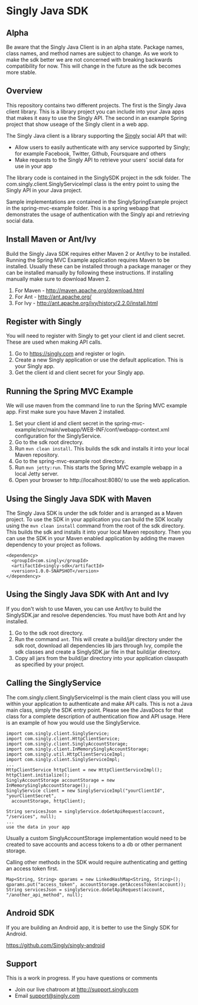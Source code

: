 # Singly Java SDK

## Alpha
Be aware that the Singly Java Client is in an alpha state.  Package names, class names, and method names are subject to change.  As we work to make the sdk better we are not concerned with breaking backwards compatibility for now.  This will change in the future as the sdk becomes more stable.

## Overview
This repository contains two different projects.  The first is the Singly Java client library.  This is a library project you can include into your Java apps that makes it easy to use the Singly API.  The second in an example Spring project that show useage of the Singly client in a web app.

The Singly Java client is a library supporting the [Singly](https://singly.com) social API that will:

  - Allow users to easily authenticate with any service supported by Singly; for example Facebook, Twitter, Github, Foursquare and others
  - Make requests to the Singly API to retrieve your users' social data for use in your app


The library code is contained in the SinglySDK project in the sdk folder.  The com.singly.client.SinglyServiceImpl class is the entry point to using the Singly API in your Java project.

Sample implementations are contained in the SinglySpringExample project in the spring-mvc-example folder.  This is a spring webapp that demonstrates the usage of authentication with the Singly api and retrieving social data.

## Install Maven or Ant/Ivy
Build the Singly Java SDK requires either Maven 2 or Ant/Ivy to be installed.  Running the Spring MVC Example application requires Maven to be installed.  Usually these can be installed through a package manager or they can be installed manually by following these instructions.  If installing manually make sure to download Maven 2.

1. For Maven - http://maven.apache.org/download.html
2. For Ant - http://ant.apache.org/
3. For Ivy - http://ant.apache.org/ivy/history/2.2.0/install.html

## Register with Singly
You will need to register with Singly to get your client id and client secret.  These are used when making API calls.

1. Go to https://singly.com and register or login.
2. Create a new Singly application or use the default application.  This is your Singly app.
3. Get the client id and client secret for your Singly app.

## Running the Spring MVC Example
We will use maven from the command line to run the Spring MVC example app.  First make sure you have Maven 2 installed.

1. Set your client id and client secret in the spring-mvc-example/src/main/webapp/WEB-INF/conf/webapp-context.xml configuration for the SinglyService.
2. Go to the sdk root directory.
3. Run `mvn clean install`.  This builds the sdk and installs it into your local Maven repository.
4. Go to the spring-mvc-example root directory.
5. Run `mvn jetty:run`.  This starts the Spring MVC example webapp in a local Jetty server.
6. Open your browser to http://localhost:8080/ to use the web application.

## Using the Singly Java SDK with Maven
The Singly Java SDK is under the sdk folder and is arranged as a Maven project.  To use the SDK in your application you can build the SDK locally using the `mvn clean install` command from the root of the sdk directory.  This builds the sdk and installs it into your local Maven repository. Then you can use the SDK in your Maven enabled application by adding the maven dependency to your project as follows.

    <dependency>
      <groupId>com.singly</groupId>
      <artifactId>singly-sdk</artifactId>
      <version>1.0.0-SNAPSHOT</version>
    </dependency>

## Using the Singly Java SDK with Ant and Ivy
If you don't wish to use Maven, you can use Ant/Ivy to build the SinglySDK.jar and resolve dependencies.  You must have both Ant and Ivy installed.

1. Go to the sdk root directory.
2. Run the command `ant`.  This will create a build/jar directory under the sdk root, download all dependencies lib jars through Ivy, compile the sdk classes and create a SinglySDK.jar file in that build/jar directory.
3. Copy all jars from the build/jar directory into your application classpath as specified by your project.

## Calling the SinglyService
The com.singly.client.SinglyServiceImpl is the main client class you will use within your application to authenticate and make API calls.  This is not a Java main class, simply the SDK entry point.  Please see the JavaDocs for that class for a complete description of authentication flow and API usage. Here is an example of how you would use the SinglyService.

    import com.singly.client.SinglyService;
    import com.singly.client.HttpClientService;
    import com.singly.client.SinglyAccountStorage;
    import com.singly.client.InMemorySinglyAccountStorage;
    import com.singly.util.HttpClientServiceImpl;
    import com.singly.client.SinglyServiceImpl;
    ...
    HttpClientService httpClient = new HttpClientServiceImpl();
    httpClient.initialize();
    SinglyAccountStorage accountStorage = new InMemorySinglyAccountStorage();;
    SinglyService client = new SinglyServiceImpl("yourClientId", "yourClientSecret", 
      accountStorage, httpClient);
    
    String servicesJson = singlyService.doGetApiRequest(account, "/services", null);
    ... 
    use the data in your app

Usually a custom SinglyAccountStorage implementation would need to be created to save accounts and access tokens to a db or other permanent storage. 

Calling other methods in the SDK would require authenticating and getting an access token first.

    Map<String, String> qparams = new LinkedHashMap<String, String>();
    qparams.put("access_token", accountStorage.getAccessToken(account));
    String servicesJson = singlyService.doGetApiRequest(account, "/another_api_method", null);    

## Android SDK
If you are building an Android app, it is better to use the Singly SDK for Android.

https://github.com/Singly/singly-android

Support
--------------

This is a work in progress. If you have questions or comments

* Join our live chatroom at http://support.singly.com
* Email support@singly.com